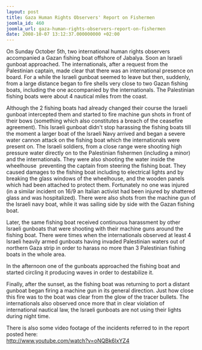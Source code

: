 ```yaml
---
layout: post
title: Gaza Human Rights Observers' Report on Fishermen
joomla_id: 460
joomla_url: gaza-human-rights-observers-report-on-fishermen
date: 2008-10-07 13:12:37.000000000 +02:00
---
```

<p>On Sunday October 5th, two international human rights observers accompanied a Gazan fishing boat offshore of Jabalya. Soon an Israeli gunboat approached. The internationals, after a request from the Palestinian captain, made clear that there was an international presence on board. For a while the Israeli gunboat seemed to leave but then, suddenly, from a large distance began to fire shells very close to two Gazan fishing boats, including the one accompanied by the internationals. The Palestinian fishing boats were about 4 nautical miles from the coast.</p><p>Although the 2 fishing boats had already changed their course the Israeli gunboat intercepted them and started to fire machine gun shots in front of their bows (something which also constitutes a breach of the ceasefire agreement). This Israeli gunboat didn't stop harassing the fishing boats till the moment a larger boat of the Israeli Navy arrived and began a severe water cannon attack on the fishing boat which the internationals were present on. The Israeli soldiers, from a close range were shooting high pressure water directly on to the Palestinian fishermen (including a minor) and the internationals. They were also shooting the water inside the wheelhouse&nbsp; preventing the captain from steering the fishing boat. They caused damages to the fishing boat including to electrical lights and by breaking the glass windows of the wheelhouse, and the wooden panels which had been attached to protect them. Fortunately no one was injured (in a similar incident on 16/9 an Italian activist had been injured by shattered glass and was hospitalized). There were also shots from the machine gun of the Israeli navy boat, while it was sailing side by side with the Gazan fishing boat.</p><p>Later, the same fishing boat received continuous harassment by other Israeli gunboats that were shooting with their machine guns around the fishing boat. There were times when the internationals observed at least 4 Israeli heavily armed gunboats having invaded Palestinian waters out of northern Gaza strip in order to harass no more than 3 Palestinian fishing boats in the whole area.</p><p>In the afternoon one of the gunboats approached the fishing boat and started circling it producing waves in order to destabilize it.</p><p>Finally, after the sunset, as the fishing boat was returning to port a distant gunboat began firing a machine gun in its general direction. Just how close this fire was to the boat was clear from the glow of the tracer bullets. The internationals also observed once more that in clear violation of international nautical law, the Israeli gunboats are not using their lights during night time. </p><p>There is also some video footage of the incidents referred to in the report posted here:<br /><a href="http://www.youtube.com/watch?v=oNQBk6lxYZ4" target="_blank">http://www.youtube.com/watch?v=oNQBk6lxYZ4</a></p><p><a href=""></a></p>
